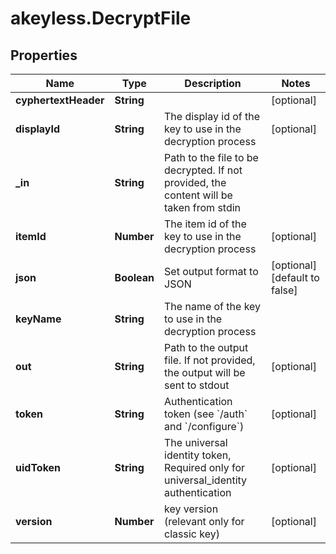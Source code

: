 # akeyless.DecryptFile

## Properties

Name | Type | Description | Notes
------------ | ------------- | ------------- | -------------
**cyphertextHeader** | **String** |  | [optional] 
**displayId** | **String** | The display id of the key to use in the decryption process | [optional] 
**_in** | **String** | Path to the file to be decrypted. If not provided, the content will be taken from stdin | 
**itemId** | **Number** | The item id of the key to use in the decryption process | [optional] 
**json** | **Boolean** | Set output format to JSON | [optional] [default to false]
**keyName** | **String** | The name of the key to use in the decryption process | 
**out** | **String** | Path to the output file. If not provided, the output will be sent to stdout | [optional] 
**token** | **String** | Authentication token (see &#x60;/auth&#x60; and &#x60;/configure&#x60;) | [optional] 
**uidToken** | **String** | The universal identity token, Required only for universal_identity authentication | [optional] 
**version** | **Number** | key version (relevant only for classic key) | [optional] 


